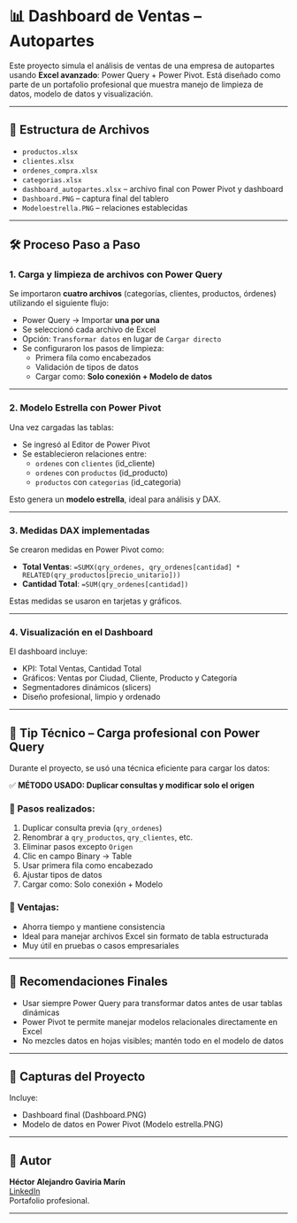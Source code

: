 
# 📊 Dashboard de Ventas – Autopartes

Este proyecto simula el análisis de ventas de una empresa de autopartes usando **Excel avanzado**: Power Query + Power Pivot. Está diseñado como parte de un portafolio profesional que muestra manejo de limpieza de datos, modelo de datos y visualización.

---

## 🧩 Estructura de Archivos

- `productos.xlsx`
- `clientes.xlsx`
- `ordenes_compra.xlsx`
- `categorias.xlsx`
- `dashboard_autopartes.xlsx` – archivo final con Power Pivot y dashboard
- `Dashboard.PNG` – captura final del tablero
- `Modeloestrella.PNG` – relaciones establecidas

---

## 🛠️ Proceso Paso a Paso

### 1. Carga y limpieza de archivos con Power Query

Se importaron **cuatro archivos** (categorías, clientes, productos, órdenes) utilizando el siguiente flujo:

- Power Query → Importar **una por una**
- Se seleccionó cada archivo de Excel
- Opción: `Transformar datos` en lugar de `Cargar directo`
- Se configuraron los pasos de limpieza:
  - Primera fila como encabezados
  - Validación de tipos de datos
  - Cargar como: **Solo conexión + Modelo de datos**

---

### 2. Modelo Estrella con Power Pivot

Una vez cargadas las tablas:

- Se ingresó al Editor de Power Pivot
- Se establecieron relaciones entre:
  - `ordenes` con `clientes` (id_cliente)
  - `ordenes` con `productos` (id_producto)
  - `productos` con `categorias` (id_categoria)

Esto genera un **modelo estrella**, ideal para análisis y DAX.

---

### 3. Medidas DAX implementadas

Se crearon medidas en Power Pivot como:

- **Total Ventas**: `=SUMX(qry_ordenes, qry_ordenes[cantidad] * RELATED(qry_productos[precio_unitario]))`
- **Cantidad Total**: `=SUM(qry_ordenes[cantidad])`

Estas medidas se usaron en tarjetas y gráficos.

---

### 4. Visualización en el Dashboard

El dashboard incluye:

- KPI: Total Ventas, Cantidad Total
- Gráficos: Ventas por Ciudad, Cliente, Producto y Categoría
- Segmentadores dinámicos (slicers)
- Diseño profesional, limpio y ordenado

---

## 🧠 Tip Técnico – Carga profesional con Power Query

Durante el proyecto, se usó una técnica eficiente para cargar los datos:

✅ **MÉTODO USADO: Duplicar consultas y modificar solo el origen**

### 🔁 Pasos realizados:

1. Duplicar consulta previa (`qry_ordenes`)
2. Renombrar a `qry_productos`, `qry_clientes`, etc.
3. Eliminar pasos excepto `Origen`
4. Clic en campo Binary → Table
5. Usar primera fila como encabezado
6. Ajustar tipos de datos
7. Cargar como: Solo conexión + Modelo

### 🎯 Ventajas:

- Ahorra tiempo y mantiene consistencia
- Ideal para manejar archivos Excel sin formato de tabla estructurada
- Muy útil en pruebas o casos empresariales

---

## 📝 Recomendaciones Finales

- Usar siempre Power Query para transformar datos antes de usar tablas dinámicas
- Power Pivot te permite manejar modelos relacionales directamente en Excel
- No mezcles datos en hojas visibles; mantén todo en el modelo de datos

---

## 📁 Capturas del Proyecto

Incluye:

- Dashboard final (Dashboard.PNG)
- Modelo de datos en Power Pivot (Modelo estrella.PNG)

---

## 🧳 Autor

**Héctor Alejandro Gaviria Marín**  
[LinkedIn](https://www.linkedin.com/in/hector-alejandro-gaviria-marin-43296265)  
Portafolio profesional.

---
